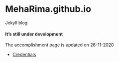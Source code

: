 # MehaRima.github.io
 Jekyll blog 
#### It’s still under development
The accomplishment page is updated on 26-11-2020
- [Credentials](https://meharima.github.io/blog/)




